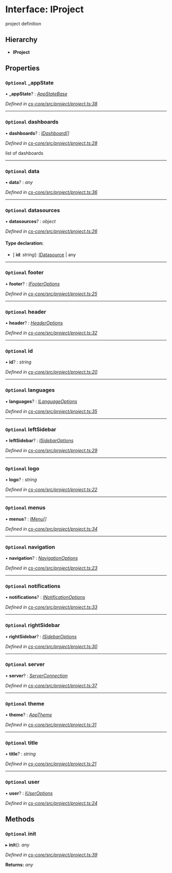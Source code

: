 # Interface: IProject

project definition

## Hierarchy

* **IProject**

## Properties

### `Optional` _appState

• **_appState**? : *[AppStateBase](../classes/_cs_core_src_project_app_state_base_.appstatebase.md)*

*Defined in [cs-core/src/project/project.ts:38](https://github.com/RichardHovenkamp/csnext/blob/0e0b9b29/packages/cs-core/src/project/project.ts#L38)*

___

### `Optional` dashboards

• **dashboards**? : *[IDashboard](_cs_core_src_dashboard_dashboard_.idashboard.md)[]*

*Defined in [cs-core/src/project/project.ts:28](https://github.com/RichardHovenkamp/csnext/blob/0e0b9b29/packages/cs-core/src/project/project.ts#L28)*

list of dashboards

___

### `Optional` data

• **data**? : *any*

*Defined in [cs-core/src/project/project.ts:36](https://github.com/RichardHovenkamp/csnext/blob/0e0b9b29/packages/cs-core/src/project/project.ts#L36)*

___

### `Optional` datasources

• **datasources**? : *object*

*Defined in [cs-core/src/project/project.ts:26](https://github.com/RichardHovenkamp/csnext/blob/0e0b9b29/packages/cs-core/src/project/project.ts#L26)*

#### Type declaration:

* \[ **id**: *string*\]: [IDatasource](_cs_core_src_datasources_datasource_.idatasource.md) | any

___

### `Optional` footer

• **footer**? : *[IFooterOptions](_cs_core_src_project_footer_options_.ifooteroptions.md)*

*Defined in [cs-core/src/project/project.ts:25](https://github.com/RichardHovenkamp/csnext/blob/0e0b9b29/packages/cs-core/src/project/project.ts#L25)*

___

### `Optional` header

• **header**? : *[HeaderOptions](../classes/_cs_core_src_project_header_options_.headeroptions.md)*

*Defined in [cs-core/src/project/project.ts:32](https://github.com/RichardHovenkamp/csnext/blob/0e0b9b29/packages/cs-core/src/project/project.ts#L32)*

___

### `Optional` id

• **id**? : *string*

*Defined in [cs-core/src/project/project.ts:20](https://github.com/RichardHovenkamp/csnext/blob/0e0b9b29/packages/cs-core/src/project/project.ts#L20)*

___

### `Optional` languages

• **languages**? : *[ILanguageOptions](_cs_core_src_project_language_options_.ilanguageoptions.md)*

*Defined in [cs-core/src/project/project.ts:35](https://github.com/RichardHovenkamp/csnext/blob/0e0b9b29/packages/cs-core/src/project/project.ts#L35)*

___

### `Optional` leftSidebar

• **leftSidebar**? : *[ISidebarOptions](_cs_core_src_project_sidebar_options_.isidebaroptions.md)*

*Defined in [cs-core/src/project/project.ts:29](https://github.com/RichardHovenkamp/csnext/blob/0e0b9b29/packages/cs-core/src/project/project.ts#L29)*

___

### `Optional` logo

• **logo**? : *string*

*Defined in [cs-core/src/project/project.ts:22](https://github.com/RichardHovenkamp/csnext/blob/0e0b9b29/packages/cs-core/src/project/project.ts#L22)*

___

### `Optional` menus

• **menus**? : *[IMenu](_cs_core_src_interactions_menu_.imenu.md)[]*

*Defined in [cs-core/src/project/project.ts:34](https://github.com/RichardHovenkamp/csnext/blob/0e0b9b29/packages/cs-core/src/project/project.ts#L34)*

___

### `Optional` navigation

• **navigation**? : *[NavigationOptions](../classes/_cs_core_src_project_navigation_options_.navigationoptions.md)*

*Defined in [cs-core/src/project/project.ts:23](https://github.com/RichardHovenkamp/csnext/blob/0e0b9b29/packages/cs-core/src/project/project.ts#L23)*

___

### `Optional` notifications

• **notifications**? : *[INotificationOptions](_cs_core_src_interactions_notification_options_.inotificationoptions.md)*

*Defined in [cs-core/src/project/project.ts:33](https://github.com/RichardHovenkamp/csnext/blob/0e0b9b29/packages/cs-core/src/project/project.ts#L33)*

___

### `Optional` rightSidebar

• **rightSidebar**? : *[ISidebarOptions](_cs_core_src_project_sidebar_options_.isidebaroptions.md)*

*Defined in [cs-core/src/project/project.ts:30](https://github.com/RichardHovenkamp/csnext/blob/0e0b9b29/packages/cs-core/src/project/project.ts#L30)*

___

### `Optional` server

• **server**? : *[ServerConnection](../classes/_cs_core_src_project_server_connection_.serverconnection.md)*

*Defined in [cs-core/src/project/project.ts:37](https://github.com/RichardHovenkamp/csnext/blob/0e0b9b29/packages/cs-core/src/project/project.ts#L37)*

___

### `Optional` theme

• **theme**? : *[AppTheme](../classes/_cs_core_src_project_app_theme_.apptheme.md)*

*Defined in [cs-core/src/project/project.ts:31](https://github.com/RichardHovenkamp/csnext/blob/0e0b9b29/packages/cs-core/src/project/project.ts#L31)*

___

### `Optional` title

• **title**? : *string*

*Defined in [cs-core/src/project/project.ts:21](https://github.com/RichardHovenkamp/csnext/blob/0e0b9b29/packages/cs-core/src/project/project.ts#L21)*

___

### `Optional` user

• **user**? : *[IUserOptions](_cs_core_src_project_user_options_.iuseroptions.md)*

*Defined in [cs-core/src/project/project.ts:24](https://github.com/RichardHovenkamp/csnext/blob/0e0b9b29/packages/cs-core/src/project/project.ts#L24)*

## Methods

### `Optional` init

▸ **init**(): *any*

*Defined in [cs-core/src/project/project.ts:39](https://github.com/RichardHovenkamp/csnext/blob/0e0b9b29/packages/cs-core/src/project/project.ts#L39)*

**Returns:** *any*
